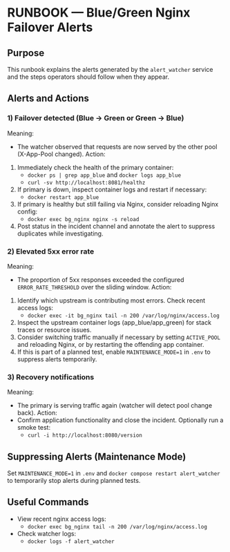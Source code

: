 # RUNBOOK — Blue/Green Nginx Failover Alerts

## Purpose
This runbook explains the alerts generated by the `alert_watcher` service and the steps operators should follow when they appear.

## Alerts and Actions

### 1) Failover detected (Blue -> Green or Green -> Blue)
Meaning:
- The watcher observed that requests are now served by the other pool (X-App-Pool changed).
Action:
1. Immediately check the health of the primary container:
   - `docker ps | grep app_blue` and `docker logs app_blue`
   - `curl -sv http://localhost:8081/healthz`
2. If primary is down, inspect container logs and restart if necessary:
   - `docker restart app_blue`
3. If primary is healthy but still failing via Nginx, consider reloading Nginx config:
   - `docker exec bg_nginx nginx -s reload`
4. Post status in the incident channel and annotate the alert to suppress duplicates while investigating.

### 2) Elevated 5xx error rate
Meaning:
- The proportion of 5xx responses exceeded the configured `ERROR_RATE_THRESHOLD` over the sliding window.
Action:
1. Identify which upstream is contributing most errors. Check recent access logs:
   - `docker exec -it bg_nginx tail -n 200 /var/log/nginx/access.log`
2. Inspect the upstream container logs (app_blue/app_green) for stack traces or resource issues.
3. Consider switching traffic manually if necessary by setting `ACTIVE_POOL` and reloading Nginx, or by restarting the offending app container.
4. If this is part of a planned test, enable `MAINTENANCE_MODE=1` in `.env` to suppress alerts temporarily.

### 3) Recovery notifications
Meaning:
- The primary is serving traffic again (watcher will detect pool change back).
Action:
- Confirm application functionality and close the incident. Optionally run a smoke test:
  - `curl -i http://localhost:8080/version`

## Suppressing Alerts (Maintenance Mode)
Set `MAINTENANCE_MODE=1` in `.env` and `docker compose restart alert_watcher` to temporarily stop alerts during planned tests.

## Useful Commands
- View recent nginx access logs:
  - `docker exec bg_nginx tail -n 200 /var/log/nginx/access.log`
- Check watcher logs:
  - `docker logs -f alert_watcher`

